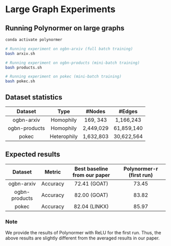 Large Graph Experiments
===============================

Running Polynormer on large graphs
------------
```bash
conda activate polynormer

# Running experiment on ogbn-arxiv (full batch training)
bash arxiv.sh

# Running experiment on ogbn-products (mini-batch training)
bash products.sh

# Running experiment on pokec (mini-batch training)
bash pokec.sh
```

Dataset statistics
------------
| Dataset        | Type      | #Nodes  | #Edges  |
| :-----------: |:-------------:| :-------:| :----------:|
| ogbn-arxiv      | Homophily          | 169, 343       | 1,166,243        |
| ogbn-products      | Homophily          | 2,449,029       | 61,859,140        |
| pokec      | Heterophily          | 1,632,803       | 30,622,564        |

Expected results
------------
| Dataset        | Metric      | Best baseline from our paper  | Polynormer-r (first run)  |
| :-----------: |:-------------:| :-------:| :----------:|
| ogbn-arxiv      | Accuracy          | 72.41 (GOAT)       | 73.45        |
| ogbn-products      | Accuracy          | 82.00 (GOAT)       | 83.82        |
| pokec      | Accuracy          | 82.04 (LINKX)       | 85.97        |

### Note
We provide the results of Polynormer with ReLU for the first run. Thus, the above results are slightly different from the averaged results in our paper.
